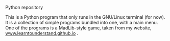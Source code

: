 Python repository


This is a Python program that only runs in the GNU/Linux terminal (for now).
It is a collection of simple programs bundled into one, with a main menu.
One of the programs is a MadLib-style game, taken from my website, www.learntounderstand.github.io .





